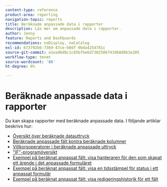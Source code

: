 ```yaml
---
content-type: reference
product-area: reporting
navigation-topic: reports
title: Beräknade anpassade data i rapporter
description: Läs mer om anpassade data i rapporter.
author: Jenny
feature: Reports and Dashboards
recommendations: noDisplay, noCatalog
exl-id: 673792b6-7369-47ce-b0df-9bda4254781c
source-git-commit: a1ead6d0c1c85bfbe6d7302506743db8d8b3e205
workflow-type: tm+mt
source-wordcount: '86'
ht-degree: 0%

---
```


# Beräknade anpassade data i rapporter

Du kan skapa rapporter med beräknade anpassade data. I följande artiklar beskrivs hur:

* [Översikt över beräknade datauttryck](../../../reports-and-dashboards/reports/calc-cstm-data-reports/calculated-data-expressions.md)
* [Beräknade anpassade fält kontra beräknade kolumner](../../../reports-and-dashboards/reports/calc-cstm-data-reports/calculated-custom-fields-calculated-columns.md)
* [Villkorsoperatorer i beräknade anpassade uttryck](../../../reports-and-dashboards/reports/calc-cstm-data-reports/condition-operators-calculated-custom-expressions.md)
* [&quot;IF&quot;-programöversikt](../../../reports-and-dashboards/reports/calc-cstm-data-reports/if-statements-overview.md)
* [Exempel på beräknat anpassat fält: visa hanteraren för den som skapat ett ärende i det anpassade formuläret](../../../reports-and-dashboards/reports/calc-cstm-data-reports/custom-field-manager-issue-creator-on-issue-form.md)
* [Exempel på beräknat anpassat fält: visa en tidsstämpel för status i ett anpassat formulär](../../../reports-and-dashboards/reports/calc-cstm-data-reports/example-status-timestamp-in-calculated-field.md)
* [Exempel på beräknat anpassat fält: visa redigeringshistorik för ett fält](../../../reports-and-dashboards/reports/calc-cstm-data-reports/calculated-field-example-edit-history-of-another-field.md)
  <!--outdated: * [Basic Report Creation Program for the new Workfront experience](https://one.workfront.com/s/basic-report-creation-program)-->
